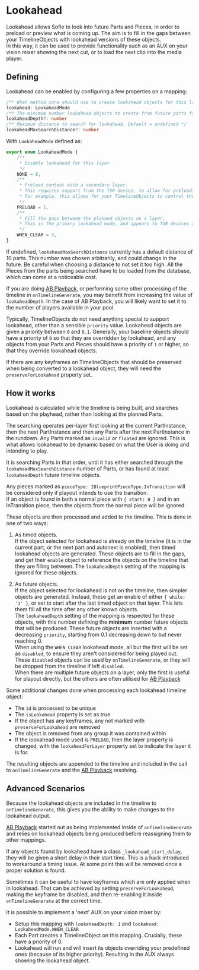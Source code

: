 # Lookahead

Lookahead allows Sofie to look into future Parts and Pieces, in order to preload or preview what is coming up. The aim is to fill in the gaps between your TimelineObjects with lookahead versions of these objects.  
In this way, it can be used to provide functionality such as an AUX on your vision mixer showing the next cut, or to load the next clip into the media player.

## Defining

Lookahead can be enabled by configuring a few properties on a mapping:

```ts
/** What method core should use to create lookahead objects for this layer */
lookahead: LookaheadMode
/** The minimum number lookahead objects to create from future parts for this layer. Default = 1 */
lookaheadDepth?: number
/** Maximum distance to search for lookahead. Default = undefined */
lookaheadMaxSearchDistance?: number
```

With `LookaheadMode` defined as:

```ts
export enum LookaheadMode {
	/**
	 * Disable lookahead for this layer
	 */
	NONE = 0,
	/**
	 * Preload content with a secondary layer.
	 * This requires support from the TSR device, to allow for preloading on a resource at the same time as it being on air.
	 * For example, this allows for your TimelineObjects to control the foreground of a CasparCG layer, with lookahead controlling the background of the same layer.
	 */
	PRELOAD = 1,
	/**
	 * Fill the gaps between the planned objects on a layer.
	 * This is the primary lookahead mode, and appears to TSR devices as a single layer of simple objects.
	 */
	WHEN_CLEAR = 3,
}
```

If undefined, `lookaheadMaxSearchDistance` currently has a default distance of 10 parts. This number was chosen arbitrarily, and could change in the future. Be careful when choosing a distance to not set it too high. All the Pieces from the parts being searched have to be loaded from the database, which can come at a noticeable cost.

If you are doing [AB Playback](./ab-playback.md), or performing some other processing of the timeline in `onTimelineGenerate`, you may benefit from increasing the value of `lookaheadDepth`. In the case of AB Playback, you will likely want to set it to the number of players available in your pool.

Typically, TimelineObjects do not need anything special to support lookahead, other than a sensible `priority` value. Lookahead objects are given a priority between `0` and `0.1`. Generally, your baseline objects should have a priority of `0` so that they are overridden by lookahead, and any objects from your Parts and Pieces should have a priority of `1` or higher, so that they override lookahead objects.

If there are any keyframes on TimelineObjects that should be preserved when being converted to a lookahead object, they will need the `preserveForLookahead` property set.

## How it works

Lookahead is calculated while the timeline is being built, and searches based on the playhead, rather than looking at the planned Parts.

The searching operates per-layer first looking at the current PartInstance, then the next PartInstance and then any Parts after the next PartInstance in the rundown. Any Parts marked as `invalid` or `floated` are ignored. This is what allows lookahead to be dynamic based on what the User is doing and intending to play.

It is searching Parts in that order, until it has either searched through the `lookaheadMaxSearchDistance` number of Parts, or has found at least `lookaheadDepth` future timeline objects.

Any pieces marked as `pieceType: IBlueprintPieceType.InTransition` will be considered only if playout intends to use the transition.  
If an object is found in both a normal piece with `{ start: 0 }` and in an InTransition piece, then the objects from the normal piece will be ignored.

These objects are then processed and added to the timeline. This is done in one of two ways:

1. As timed objects.  
   If the object selected for lookahead is already on the timeline (it is in the current part, or the next part and autonext is enabled), then timed lookahead objects are generated. These objects are to fill in the gaps, and get their `enable` object to reference the objects on the timeline that they are filling between.
   The `lookaheadDepth` setting of the mapping is ignored for these objects.

2. As future objects.  
   If the object selected for lookahead is not on the timeline, then simpler objects are generated. Instead, these get an enable of either `{ while: '1' }`, or set to start after the last timed object on that layer. This lets them fill all the time after any other known objects.  
    The `lookaheadDepth` setting of the mapping is respected for these objects, with this number defining the **minimum** number future objects that will be produced. These future objects are inserted with a decreasing `priority`, starting from 0.1 decreasing down to but never reaching 0.  
    When using the `WHEN_CLEAR` lookahead mode, all but the first will be set as `disabled`, to ensure they aren't considered for being played out. These `disabled` objects can be used by `onTimelineGenerate`, or they will be dropped from the timeline if left `disabled`.  
    When there are multiple future objects on a layer, only the first is useful for playout directly, but the others are often utilised for [AB Playback](./ab-playback.md)

Some additional changes done when processing each lookahead timeline object:

- The `id` is processed to be unique
- The `isLookahead` property is set as true
- If the object has any keyframes, any not marked with `preserveForLookahead` are removed
- The object is removed from any group it was contained within
- If the lookahead mode used is `PRELOAD`, then the layer property is changed, with the `lookaheadForLayer` property set to indicate the layer it is for.

The resulting objects are appended to the timeline and included in the call to `onTimelineGenerate` and the [AB Playback](./ab-playback.md) resolving.

## Advanced Scenarios

Because the lookahead objects are included in the timeline to `onTimelineGenerate`, this gives you the ability to make changes to the lookahead output.

[AB Playback](./ab-playback.md) started out as being implemented inside of `onTimelineGenerate` and relies on lookahead objects being produced before reassigning them to other mappings.

If any objects found by lookahead have a class `_lookahead_start_delay`, they will be given a short delay in their start time. This is a hack introduced to workaround a timing issue. At some point this will be removed once a proper solution is found.

Sometimes it can be useful to have keyframes which are only applied when in lookahead. That can be achieved by setting `preserveForLookahead`, making the keyframe be disabled, and then re-enabling it inside `onTimelineGenerate` at the correct time.

It is possible to implement a 'next' AUX on your vision mixer by:

- Setup this mapping with `lookaheadDepth: 1` and `lookahead: LookaheadMode.WHEN_CLEAR`
- Each Part creates a TimelineObject on this mapping. Crucially, these have a priority of 0.
- Lookahead will run and will insert its objects overriding your predefined ones (because of its higher priority). Resulting in the AUX always showing the lookahead object.
